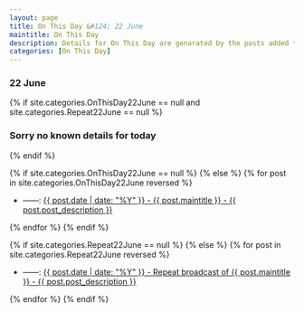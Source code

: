 ```yaml
---
layout: page
title: On This Day &#124; 22 June
maintitle: On This Day
description: Details for On This Day are genarated by the posts added to the website so the content is subject to changes/updates over time.
categories: [On This Day]
---
```


<h3>22 June</h3>

{% if site.categories.OnThisDay22June == null and site.categories.Repeat22June == null %}
  <h3>Sorry no known details for today</h3>
{% endif %}

{% if site.categories.OnThisDay22June == null %}
{% else %}
{% for post in site.categories.OnThisDay22June reversed %}
<ul>
<li> ——: <a href="{{ post.url }}">{{ post.date | date: "%Y" }} - {{ post.maintitle }} - {{ post.post_description }}</a></li>
</ul>
{% endfor %}
{% endif %}

{% if site.categories.Repeat22June == null %}
{% else %}
{% for post in site.categories.Repeat22June reversed %}
<ul>
<li> ——: <a href="{{ post.url }}">{{ post.date | date: "%Y" }} - Repeat broadcast of {{ post.maintitle }} - {{ post.post_description }}</a></li>
</ul>
{% endfor %}
{% endif %}
